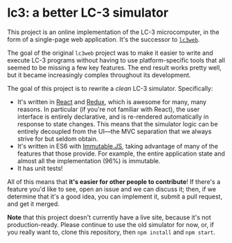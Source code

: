 # lc3: a better LC-3 simulator

This project is an online implementation of the LC-3 microcomputer, in the form of a single-page web application. It's the successor to [`lc3web`](https://github.com/wchargin/lc3web).

The goal of the original `lc3web` project was to make it easier to write and execute LC-3 programs without having to use platform-specific tools that all seemed to be missing a few key features. The end result works pretty well, but it became increasingly complex throughout its development.

The goal of this project is to rewrite a *clean* LC-3 simulator. Specifically:
  * It's written in [React](https://facebook.github.io/react/) and [Redux](https://github.com/rackt/redux), which is awesome for many, many reasons.
    In particular (if you're not familiar with React), the user interface is entirely declarative, and is re-rendered automatically in response to state changes.
    This means that the simulator logic can be entirely decoupled from the UI—the MVC separation that we always strive for but seldom obtain.
  * It's written in ES6 with [Immutable.JS](https://facebook.github.io/immutable-js/), taking advantage of many of the features that those provide.
    For example, the entire application state and almost all the implementation (96%) is immutable.
  * It has unit tests!

All of this means that **it's easier for other people to contribute**! If there's a feature you'd like to see, open an issue and we can discuss it; then, if we determine that it's a good idea, you can implement it, submit a pull request, and get it merged.

**Note** that this project doesn't currently have a live site, because it's not production-ready. Please continue to use the old simulator for now, or, if you really want to, clone this repository, then `npm install` and `npm start`.
